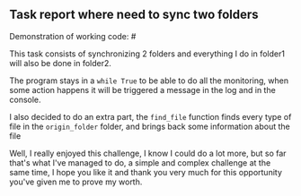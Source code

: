 ## Task report where need to sync two folders

Demonstration of working code: #

This task consists of synchronizing 2 folders and everything I do in folder1 will also be done in folder2.

The program stays in a `while True` to be able to do all the monitoring, when some action happens it will be
triggered a message in the log and in the console.

I also decided to do an extra part, the `find_file` function finds every type of file in the `origin_folder` folder, and brings back some information about the file

Well, I really enjoyed this challenge, I know I could do a lot more, but so far that's what I've managed to do, a simple and complex challenge at the same time, I hope you like it and thank you very much for this opportunity you've given me to prove my worth.
